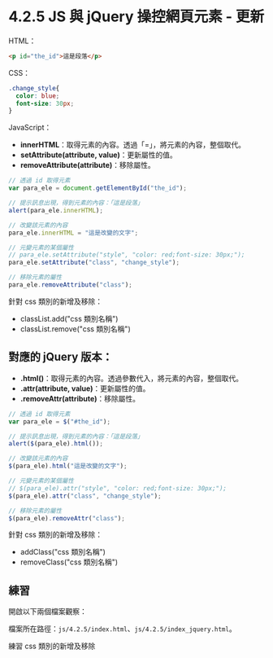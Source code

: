 # 4.2.5 JS 與 jQuery 操控網頁元素 - 更新

HTML：

```html
<p id="the_id">這是段落</p>
```

CSS：

```css
.change_style{
  color: blue;
  font-size: 30px;
}
```

JavaScript：

* **innerHTML**：取得元素的內容。透過「=」，將元素的內容，整個取代。
* **setAttribute\(attribute, value\)**：更新屬性的值。
* **removeAttribute\(attribute\)**：移除屬性。

```js
// 透過 id 取得元素
var para_ele = document.getElementById("the_id");

// 提示訊息出現，得到元素的內容：「這是段落」
alert(para_ele.innerHTML);

// 改變該元素的內容
para_ele.innerHTML = "這是改變的文字";

// 元變元素的某個屬性  
// para_ele.setAttribute("style", "color: red;font-size: 30px;");  
para_ele.setAttribute("class", "change_style");

// 移除元素的屬性  
para_ele.removeAttribute("class");
```

針對 css 類別的新增及移除：

* classList.add\("css 類別名稱"\)
* classList.remove\("css 類別名稱"\)

## 對應的 jQuery 版本：

* **.html\(\)**：取得元素的內容。透過參數代入，將元素的內容，整個取代。
* **.attr\(attribute, value\)**：更新屬性的值。
* **.removeAttr\(attribute\)**：移除屬性。

```js
// 透過 id 取得元素
var para_ele = $("#the_id");

// 提示訊息出現，得到元素的內容：「這是段落」
alert($(para_ele).html());

// 改變該元素的內容
$(para_ele).html("這是改變的文字");

// 元變元素的某個屬性
// $(para_ele).attr("style", "color: red;font-size: 30px;");
$(para_ele).attr("class", "change_style");

// 移除元素的屬性
$(para_ele).removeAttr("class");
```

針對 css 類別的新增及移除：

* addClass\("css 類別名稱"\)
* removeClass\("css 類別名稱"\)

## 練習

開啟以下兩個檔案觀察：

檔案所在路徑：`js/4.2.5/index.html`、`js/4.2.5/index_jquery.html`。

練習 css 類別的新增及移除

